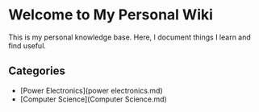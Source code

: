 # Welcome to My Personal Wiki

This is my personal knowledge base. Here, I document things I learn and find useful.

## Categories
- [Power Electronics](power electronics.md)
- [Computer Science](Computer Science.md)

